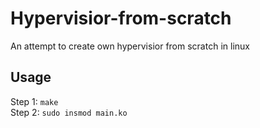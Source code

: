 # Hypervisior-from-scratch
An attempt to create own hypervisior from scratch in linux

## Usage

Step 1: `make`
<br/>
Step 2: `sudo insmod main.ko`